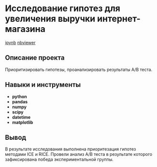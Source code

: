 # Исследование гипотез для увеличения выручки интернет-магазина

[ipynb](https://github.com/Askaront/Portfolio/blob/main/Hypothesis%20analysis/hypothesis_analysis.ipynb)
[nbviewer](https://nbviewer.org/github/Askaront/Portfolio/blob/620cdd0e8e67b28ca051f3ba6247611589874881/Hypothesis%20analysis/hypothesis_analysis.ipynb)    

## Описание проекта

Приоритизировать гипотезы, проанализировать результаты А/В теста.

## Навыки и инструменты

- **python**
- **pandas**
- **numpy**
- **scipy**
- **datetime**
- **matplotlib**

## Вывод

В результате исследования выполнена приоритезация гипотез методами ICE и RICE. Провели анализ A/B теста в результате которого зафиксирована победа экспериментальной группы.

